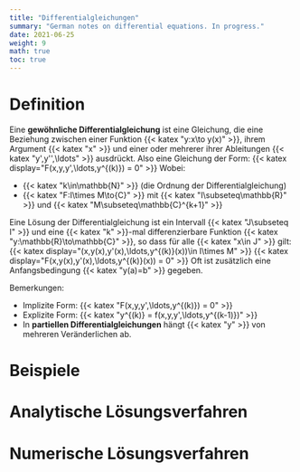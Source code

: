 ```yaml
---
title: "Differentialgleichungen"
summary: "German notes on differential equations. In progress."
date: 2021-06-25
weight: 9
math: true
toc: true
---
```


# Definition

Eine **gewöhnliche Differentialgleichung** ist eine Gleichung, die eine Beziehung zwischen einer Funktion {{< katex "y:x\to y(x)" >}}, ihrem Argument {{< katex "x" >}} und einer oder mehrerer ihrer Ableitungen {{< katex "y',y'',\ldots" >}} ausdrückt.
Also eine Gleichung der Form:
{{< katex display="F(x,y,y',\ldots,y^{(k)}) = 0" >}}
Wobei:
* {{< katex "k\in\mathbb{N}" >}} (die Ordnung der Differentialgleichung)
* {{< katex "F:I\times M\to{C}" >}} mit {{< katex "I\subseteq\mathbb{R}" >}} und {{< katex "M\subseteq\mathbb{C}^{k+1}" >}}

Eine Lösung der Differentialgleichung ist ein Intervall {{< katex "J\subseteq I" >}} und eine {{< katex "k" >}}-mal differenzierbare Funktion {{< katex "y:\mathbb{R}\to\mathbb{C}" >}}, so dass für alle {{< katex "x\in J" >}} gilt:
{{< katex display="(x,y(x),y'(x),\ldots,y^{(k)}(x))\in I\times M" >}}
{{< katex display="F(x,y(x),y'(x),\ldots,y^{(k)}(x)) = 0" >}}
Oft ist zusätzlich eine Anfangsbedingung {{< katex "y(a)=b" >}} gegeben.

Bemerkungen:
* Implizite Form: {{< katex "F(x,y,y',\ldots,y^{(k)}) = 0" >}}
* Explizite Form: {{< katex "y^{(k)} = f(x,y,y',\ldots,y^{(k-1)})" >}}
* In **partiellen Differentialgleichungen** hängt {{< katex "y" >}} von mehreren Veränderlichen ab.

# Beispiele

# Analytische Lösungsverfahren

# Numerische Lösungsverfahren
